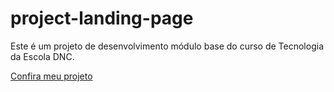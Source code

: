 # project-landing-page
Este é um projeto de desenvolvimento módulo base do curso de Tecnologia da Escola DNC.

[Confira meu projeto](https://melodic-puppy-063400.netlify.app/)

